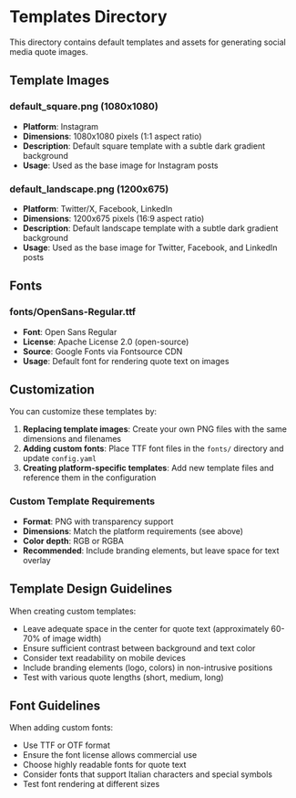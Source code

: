 # Templates Directory

This directory contains default templates and assets for generating social media quote images.

## Template Images

### default_square.png (1080x1080)
- **Platform**: Instagram
- **Dimensions**: 1080x1080 pixels (1:1 aspect ratio)
- **Description**: Default square template with a subtle dark gradient background
- **Usage**: Used as the base image for Instagram posts

### default_landscape.png (1200x675)
- **Platform**: Twitter/X, Facebook, LinkedIn
- **Dimensions**: 1200x675 pixels (16:9 aspect ratio)
- **Description**: Default landscape template with a subtle dark gradient background
- **Usage**: Used as the base image for Twitter, Facebook, and LinkedIn posts

## Fonts

### fonts/OpenSans-Regular.ttf
- **Font**: Open Sans Regular
- **License**: Apache License 2.0 (open-source)
- **Source**: Google Fonts via Fontsource CDN
- **Usage**: Default font for rendering quote text on images

## Customization

You can customize these templates by:

1. **Replacing template images**: Create your own PNG files with the same dimensions and filenames
2. **Adding custom fonts**: Place TTF font files in the `fonts/` directory and update `config.yaml`
3. **Creating platform-specific templates**: Add new template files and reference them in the configuration

### Custom Template Requirements

- **Format**: PNG with transparency support
- **Dimensions**: Match the platform requirements (see above)
- **Color depth**: RGB or RGBA
- **Recommended**: Include branding elements, but leave space for text overlay

## Template Design Guidelines

When creating custom templates:

- Leave adequate space in the center for quote text (approximately 60-70% of image width)
- Ensure sufficient contrast between background and text color
- Consider text readability on mobile devices
- Include branding elements (logo, colors) in non-intrusive positions
- Test with various quote lengths (short, medium, long)

## Font Guidelines

When adding custom fonts:

- Use TTF or OTF format
- Ensure the font license allows commercial use
- Choose highly readable fonts for quote text
- Consider fonts that support Italian characters and special symbols
- Test font rendering at different sizes
